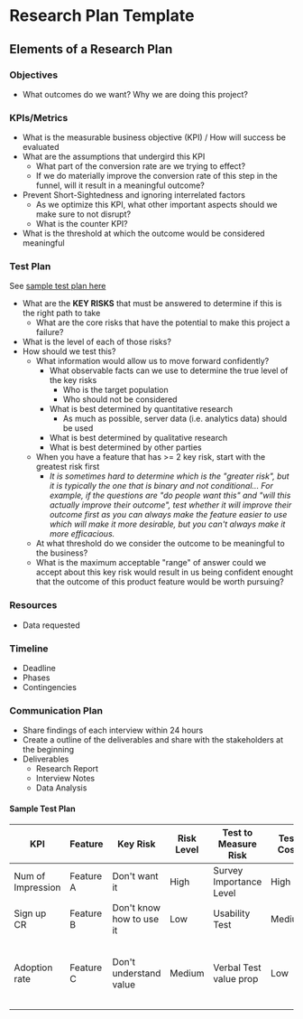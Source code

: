 # Research Plan Template
## Elements of a Research Plan
### Objectives
+ What outcomes do we want? Why we are doing this project?
### KPIs/Metrics
+ What is the measurable business objective (KPI) / How will success be evaluated
+ What are the assumptions that undergird this KPI
  + What part of the conversion rate are we trying to effect?
  + If we do materially improve the conversion rate of this step in the funnel, will it result in a meaningful outcome?
+ Prevent Short-Sightedness and ignoring interrelated factors
  + As we optimize this KPI, what other important aspects should we make sure to not disrupt?
  + What is the counter KPI?
+ What is the threshold at which the outcome would be considered meaningful
### Test Plan
See [sample test plan here](https://github.com/charlesrogers/product_research/blob/master/research_templates/research_plan_template.md#sample-test-plan)
+ What are the **KEY RISKS** that must be answered to determine if this is the right path to take
  + What are the core risks that have the potential to make this project a failure?
+ What is the level of each of those risks?
+ How should we test this?
  + What information would allow us to move forward confidently?
    + What observable facts can we use to determine the true level of the key risks
      + Who is the target population
      + Who should not be considered
    + What is best determined by quantitative research
      + As much as possible, server data (i.e. analytics data) should be used
    + What is best determined by qualitative research
    + What is best determined by other parties
  + When you have a feature that has >= 2 key risk, start with the greatest risk first
    + _It is sometimes hard to determine which is the "greater risk", but it is typically the one that is binary and not conditional... For example, if the questions are "do people want this" and "will this actually improve their outcome", test whether it will improve their outcome first as you can always make the feature easier to use which will make it more desirable, but you can't always make it more efficacious._
  + At what threshold do we consider the outcome to be meaningful to the business?
  + What is the maximum acceptable "range" of answer could we accept about this key risk would result in us being confident enought that the outcome of this product feature would be worth pursuing?
### Resources
+ Data requested
### Timeline
+ Deadline
+ Phases
+ Contingencies
### Communication Plan
+ Share findings of each interview within 24 hours
+ Create a outline of the deliverables and share with the stakeholders at the beginning
+ Deliverables
  + Research Report
  + Interview Notes
  + Data Analysis

#### Sample Test Plan

KPI | Feature | Key Risk | Risk Level | Test to Measure Risk | Test Cost |Threshold
--- | --- | --- | --- | --- | --- |---
Num of Impression | Feature A | Don't want it | High | Survey Importance Level | High | =>80% IMP
Sign up CR | Feature B | Don't know how to use it | Low | Usability Test |  Medium | >=90% Completion Rate
Adoption rate | Feature C | Don't understand value | Medium | Verbal Test value prop | Low | Likelihood to Adopt: >80% "very" or "extremely likely"
